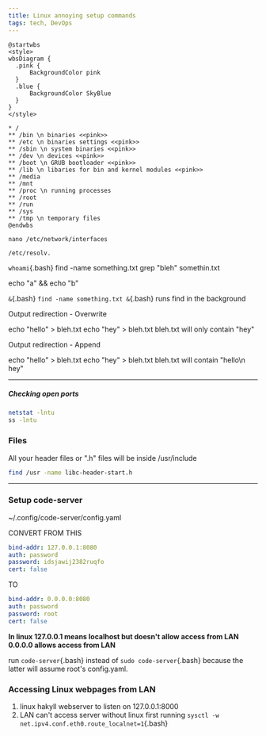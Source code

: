 ```yaml
---
title: Linux annoying setup commands
tags: tech, DevOps
---
```


```plantuml
@startwbs
<style>
wbsDiagram {
  .pink {
      BackgroundColor pink
  }
  .blue {
      BackgroundColor SkyBlue
  }
}
</style>

* /
** /bin \n binaries <<pink>>
** /etc \n binaries settings <<pink>> 
** /sbin \n system binaries <<pink>>
** /dev \n devices <<pink>>
** /boot \n GRUB bootloader <<pink>>
** /lib \n libaries for bin and kernel modules <<pink>>
** /media
** /mnt
** /proc \n running processes
** /root
** /run
** /sys
** /tmp \n temporary files
@endwbs
```


```
nano /etc/network/interfaces
```
```
/etc/resolv.
```

`whoami`{.bash}
find -name something.txt
grep "bleh" somethin.txt

echo "a" && echo "b"


`&`{.bash}
`find -name something.txt &`{.bash}
runs find in the background


Output redirection - Overwrite
>
echo "hello" > bleh.txt
echo "hey" > bleh.txt
bleh.txt will only contain "hey"

Output redirection - Append
>>
echo "hello" > bleh.txt
echo "hey" > bleh.txt
bleh.txt will contain "hello\n hey"

---

##### Checking open ports

```bash
netstat -lntu
ss -lntu
```



### Files

All your header files or ".h" files will be inside /usr/include

```bash
find /usr -name libc-header-start.h  
```

---

### Setup code-server

~/.config/code-server/config.yaml

CONVERT FROM THIS

```{.yaml filename="config.yaml"}
bind-addr: 127.0.0.1:8080
auth: password
password: idsjawij2382ruqfo
cert: false
```
TO  

```{.yaml filename="config.yaml"}
bind-addr: 0.0.0.0:8080
auth: password
password: root
cert: false
```

**In linux 127.0.0.1 means localhost but doesn't allow access from LAN**  
**0.0.0.0 allows access from LAN**  

run `code-server`{.bash} instead of `sudo code-server`{.bash} because the latter will assume root's config.yaml.

### Accessing Linux webpages from LAN

1. linux hakyll webserver to listen on 127.0.0.1:8000
2. LAN can't access server without linux first running `sysctl -w net.ipv4.conf.eth0.route_localnet=1`{.bash}